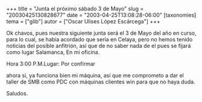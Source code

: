 +++
title = "Junta el próximo sábado 3 de Mayo"
slug = "20030425130828677"
date = "2003-04-25T13:08:28-06:00"
[taxonomies]
tema = ["glib"]
autor = ["Oscar Ulises López Escárcega"]
+++

Ok chavos, pues nuestra siguiente junta será el 3 de Mayo del año en
curso, para lo cual, se había acordado que sería en Celaya, pero no
hemos tenido noticias del posible anfitrión, así que de no saber nada de
el pues se fijará como lugar Salamanca, En mi oficina.

Hora 3:00 P.M.Lugar: Por confirmar

ahora si, ya funciona bien mi máquina, así que me comprometo a dar el
taller de SMB como PDC con máquinas clientes win para que no haya duda.

Saludos.

